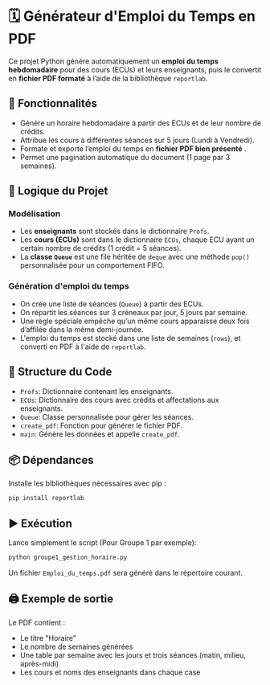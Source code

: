 # 🗓️ Générateur d'Emploi du Temps en PDF

Ce projet Python génère automatiquement un **emploi du temps hebdomadaire** pour des cours (ECUs) et leurs enseignants, puis le convertit en **fichier PDF formaté** à l’aide de la bibliothèque `reportlab`.

## 📌 Fonctionnalités

- Génère un horaire hebdomadaire à partir des ECUs et de leur nombre de crédits.
- Attribue les cours à différentes séances sur 5 jours (Lundi à Vendredi).
- Formate et exporte l’emploi du temps en **fichier PDF bien présenté** .
- Permet une pagination automatique du document (1 page par 3 semaines).

## 🧠 Logique du Projet

### Modélisation

- Les **enseignants** sont stockés dans le dictionnaire `Profs`.
- Les **cours (ECUs)** sont dans le dictionnaire `ECUs`, chaque ECU ayant un certain nombre de crédits (1 crédit = 5 séances).
- La **classe `Queue`** est une file héritée de `deque` avec une méthode `pop()` personnalisée pour un comportement FIFO.

### Génération d'emploi du temps

- On crée une liste de séances (`Queue`) à partir des ECUs.
- On répartit les séances sur 3 créneaux par jour, 5 jours par semaine.
- Une règle spéciale empêche qu’un même cours apparaisse deux fois d’affilée dans la même demi-journée.
- L'emploi du temps est stocké dans une liste de semaines (`rows`), et converti en PDF à l'aide de `reportlab`.

## 📂 Structure du Code

- `Profs`: Dictionnaire contenant les enseignants.
- `ECUs`: Dictionnaire des cours avec crédits et affectations aux enseignants.
- `Queue`: Classe personnalisée pour gérer les séances.
- `create_pdf`: Fonction pour générer le fichier PDF.
- `main`: Génère les données et appelle `create_pdf`.

## 📦 Dépendances

Installe les bibliothèques nécessaires avec pip :

```bash
pip install reportlab
```

## ▶️ Exécution

Lance simplement le script (Pour Groupe 1 par exemple):

```bash
python groupe1_gestion_horaire.py
```

Un fichier `Emploi_du_temps.pdf` sera généré dans le répertoire courant.

## 🖨️ Exemple de sortie

Le PDF contient :

- Le titre "Horaire"
- Le nombre de semaines générées
- Une table par semaine avec les jours et trois séances (matin, milieu, après-midi)
- Les cours et noms des enseignants dans chaque case

